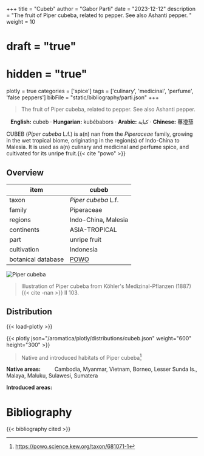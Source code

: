 +++
title = "Cubeb"
author = "Gabor Parti"
date = "2023-12-12"
description = "The fruit of Piper cubeba, related to pepper. See also Ashanti pepper. "
weight = 10
# draft = "true"
# hidden = "true"
plotly = true
categories = ['spice']
tags = ['culinary', 'medicinal', 'perfume', 'false peppers']
bibFile = "static/bibliography/parti.json"
+++

>The fruit of Piper cubeba, related to pepper. See also Ashanti pepper.  [<i class="fab fa-wikipedia-w"></i>](https://en.wikipedia.org/wiki/Piper_cubeba)

<center>

**English:** cubeb · **Hungarian:** kubébabors · **Arabic:** <span class="arabic-text" dir="rtl">كبابة</span> · **Chinese:** <span class="traditional-chinese-text">蓽澄茄</span>

</center>

CUBEB (*Piper cubeba* L.f.) is a(n) nan from the *Piperaceae* family, growing in the wet tropical biome, originating in the region(s) of Indo-China to Malesia. It is used as a(n) culinary and medicinal and perfume spice, and cultivated for its unripe fruit.{{< cite "powo" >}}

## Overview

|       item       |                       cubeb                       |
|------------------|---------------------------------------------------|
|       taxon      |                *Piper cubeba* L.f.                |
|      family      |                     Piperaceae                    |
|      regions     |                Indo-China, Malesia                |
|    continents    |                   ASIA-TROPICAL                   |
|       part       |                    unripe fruit                   |
|    cultivation   |                     Indonesia                     |
|botanical database|[POWO](https://powo.science.kew.org/taxon/681071-1)|

![Piper cubeba](/images/illustrations/cubeb.png?width=40rem "Illustration of Piper cubeba from Köhler's Medizinal-Pflanzen (1887)")

>Illustration of Piper cubeba from Köhler's Medizinal-Pflanzen (1887){{< cite -nan >}} II 103.

## Distribution

{{< load-plotly >}}

{{< plotly json="/aromatica/plotly/distributions/cubeb.json" weight="600" height="300" >}}

>Native and introduced habitats of Piper cubeba[^powo]

[^powo]: https://powo.science.kew.org/taxon/681071-1

<p style="text-align:left;">

**Native areas:** &ensp; &ensp; &ensp; Cambodia, Myanmar, Vietnam, Borneo, Lesser Sunda Is., Malaya, Maluku, Sulawesi, Sumatera

**Introduced areas:** 

</p>



# Bibliography

{{< bibliography cited >}}

